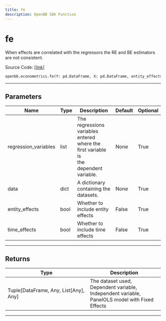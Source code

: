 ```yaml
---
title: fe
description: OpenBB SDK Function
---
```


# fe

When effects are correlated with the regressors the RE and BE estimators are not consistent.

Source Code: [[link](https://github.com/OpenBB-finance/OpenBBTerminal/tree/main/openbb_terminal/econometrics/regression_model.py#L351)]

```python
openbb.econometrics.fe(Y: pd.DataFrame, X: pd.DataFrame, entity_effects: bool = False, time_effects: bool = False)
```

---

## Parameters

| Name | Type | Description | Default | Optional |
| ---- | ---- | ----------- | ------- | -------- |
| regression_variables | list | The regressions variables entered where the first variable is<br/>the dependent variable. | None | True |
| data | dict | A dictionary containing the datasets. | None | True |
| entity_effects | bool | Whether to include entity effects | False | True |
| time_effects | bool | Whether to include time effects | False | True |


---

## Returns

| Type | Description |
| ---- | ----------- |
| Tuple[DataFrame, Any, List[Any], Any] | The dataset used,<br/>Dependent variable,<br/>Independent variable,<br/>PanelOLS model with Fixed Effects |
---

